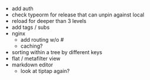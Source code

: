 - add auth
- check typeorm for release that can unpin against local
- reload for deeper than 3 levels
- add tags / subs
- nginx
  - add routing w/o #
  - caching?
- sorting within a tree by different keys
- flat / metafilter view
- markdown editor
  - look at tiptap again?

